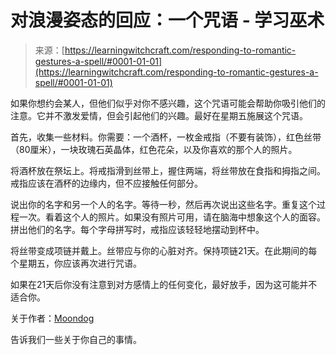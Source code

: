 <!--yml

类别：未分类

日期：2024-06-12 18:16:28

-->

# 对浪漫姿态的回应：一个咒语 - 学习巫术

> 来源：[https://learningwitchcraft.com/responding-to-romantic-gestures-a-spell/#0001-01-01](https://learningwitchcraft.com/responding-to-romantic-gestures-a-spell/#0001-01-01)

如果你想约会某人，但他们似乎对你不感兴趣，这个咒语可能会帮助你吸引他们的注意。它并不激发爱情，但会引起他们的兴趣。最好在星期五施展这个咒语。

首先，收集一些材料。你需要：一个酒杯，一枚金戒指（不要有装饰），红色丝带（80厘米），一块玫瑰石英晶体，红色花朵，以及你喜欢的那个人的照片。

将酒杯放在祭坛上。将戒指滑到丝带上，握住两端，将丝带放在食指和拇指之间。戒指应该在酒杯的边缘内，但不应接触任何部分。

说出你的名字和另一个人的名字。等待一秒，然后再次说出这些名字。重复这个过程一次。看着这个人的照片。如果没有照片可用，请在脑海中想象这个人的面容。拼出他们的名字。每个字母拼写时，戒指应该轻轻地摆动到杯中。

将丝带变成项链并戴上。丝带应与你的心脏对齐。保持项链21天。在此期间的每个星期五，你应该再次进行咒语。

如果在21天后你没有注意到对方感情上的任何变化，最好放手，因为这可能并不适合你。

关于作者：[Moondog](https://learningwitchcraft.com/profile/?tthayer/)

告诉我们一些关于你自己的事情。
